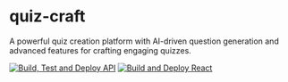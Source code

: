 # quiz-craft
A powerful quiz creation platform with AI-driven question generation and advanced features for crafting engaging quizzes.

[![Build, Test and Deploy API](https://github.com/quiz-craft/quiz-craft/actions/workflows/build-test-deploy-api.yaml/badge.svg)](https://github.com/quiz-craft/quiz-craft/actions/workflows/build-test-deploy-api.yaml) [![Build and Deploy React](https://github.com/quiz-craft/quiz-craft/actions/workflows/build-and-deploy-react.yaml/badge.svg)](https://github.com/quiz-craft/quiz-craft/actions/workflows/build-and-deploy-react.yaml)
